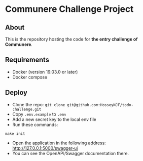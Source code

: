# Communere Challenge Project

## About

This is the repository hosting the code for **the entry challenge of Communere**.

## Requirements
- Docker (version 19.03.0 or later)
- Docker compose

## Deploy
- Clone the repo:
`git clone git@github.com:HosseyNJF/todo-challenge.git`
- Copy `.env.example` to `.env`
- Add a new secret key to the local env file
- Run these commands:
```shell
make init
```
- Open the application in the following address:
http://127.0.0.1:5000/swagger-ui
- You can see the OpenAPI/Swagger documentation there.
